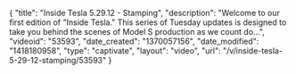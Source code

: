{
    "title": "Inside Tesla 5.29.12 - Stamping",
    "description": "Welcome to our first edition of \"Inside Tesla.\" This series of Tuesday updates is designed to take you behind the scenes of Model S production as we count do...",
    "videoid": "53593",
    "date_created": "1370057156",
    "date_modified": "1418180958",
    "type": "captivate",
    "layout": "video",
    "url": "\/v\/inside-tesla-5-29-12-stamping\/53593"
}